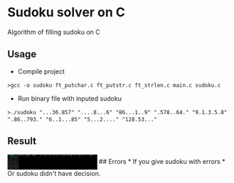 # Sudoku solver on C
Algorithm of filling sudoku on C
## Usage
* Compile project
```
>gcc -o sudoku ft_putchar.c ft_putstr.c ft_strlen.c main.c sudoku.c
```

* Run binary file with inputed sudoku
```
>./sudoku "...36.857" "....8...6" "86...1..9" ".578..64." "9.1.3.5.8" ".86..793." "6..1...85" "5...2...." "128.53..."
```
## Result
<img align="center" src="https://github.com/Bazarovinc/Sudoku_C/blob/master/imagies/result.png" width="40%" heihg="40%"/>
## Errors
* If you give sudoku with errors
* Or sudoku didn't have decision.
